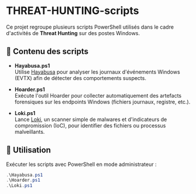 # THREAT-HUNTING-scripts

Ce projet regroupe plusieurs scripts PowerShell utilisés dans le cadre d'activités de **Threat Hunting** sur des postes Windows.

## 🧰 Contenu des scripts

- **Hayabusa.ps1**  
  Utilise [Hayabusa](https://github.com/Yamato-Security/hayabusa) pour analyser les journaux d'événements Windows (EVTX) afin de détecter des comportements suspects.

- **Hoarder.ps1**  
  Exécute l'outil Hoarder pour collecter automatiquement des artefacts forensiques sur les endpoints Windows (fichiers journaux, registre, etc.).

- **Loki.ps1**  
  Lance [Loki](https://github.com/Neo23x0/Loki), un scanner simple de malwares et d'indicateurs de compromission (IoC), pour identifier des fichiers ou processus malveillants.

## 🚀 Utilisation

Exécuter les scripts avec PowerShell en mode administrateur :

```powershell
.\Hayabusa.ps1
.\Hoarder.ps1
.\Loki.ps1
